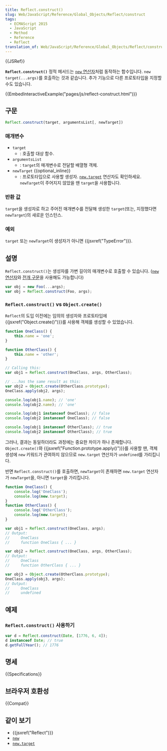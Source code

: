 ```yaml
---
title: Reflect.construct()
slug: Web/JavaScript/Reference/Global_Objects/Reflect/construct
tags:
  - ECMAScript 2015
  - JavaScript
  - Method
  - Reference
  - Reflect
translation_of: Web/JavaScript/Reference/Global_Objects/Reflect/construct
---
```

{{JSRef}}

**`Reflect.construct()`** 정적 메서드는 [`new` 연산자](/ko/docs/Web/JavaScript/Reference/Operators/new)처럼 동작하는 함수입니다. `new target(...args)`를 호출하는 것과 같습니다. 추가 기능으로 다른 프로토타입을 지정할 수도 있습니다.

{{EmbedInteractiveExample("pages/js/reflect-construct.html")}}

## 구문

```js
Reflect.construct(target, argumentsList[, newTarget])
```

### 매개변수

- `target`
  - : 호출할 대상 함수.
- `argumentsList`
  - : `target`의 매개변수로 전달할 배열형 객체.
- `newTarget` {{optional_inline}}
  - : 프로토타입으로 사용할 생성자. [`new.target`](/en-US/docs/Web/JavaScript/Reference/Operators/new.target) 연산자도 확인하세요. `newTarget`이 주어지지 않았을 땐 `target`을 사용합니다.

### 반환 값

`target`을 생성자로 하고 주어진 매개변수를 전달해 생성한 `target`(또는, 지정했다면 `newTarget`)의 새로운 인스턴스.

### 예외

`target` 또는 `newTarget`이 생성자가 아니면 {{jsxref("TypeError")}}.

## 설명

`Reflect.construct()`는 생성자를 가변 길이의 매개변수로 호출할 수 있습니다. ([`new` 연산자](/ko/docs/Web/JavaScript/Reference/Operators/new)와 [전개 구문](/ko/docs/Web/JavaScript/Reference/Operators/Spread_syntax)을 사용해도 가능합니다)

```js
var obj = new Foo(...args);
var obj = Reflect.construct(Foo, args);
```

### `Reflect.construct()` vs `Object.create()`

`Reflect`의 도입 이전에는 임의의 생성자와 프로토타입에 {{jsxref("Object.create()")}}를 사용해 객체를 생성할 수 있었습니다.

```js
function OneClass() {
    this.name = 'one';
}

function OtherClass() {
    this.name = 'other';
}

// Calling this:
var obj1 = Reflect.construct(OneClass, args, OtherClass);

// ...has the same result as this:
var obj2 = Object.create(OtherClass.prototype);
OneClass.apply(obj2, args);

console.log(obj1.name); // 'one'
console.log(obj2.name); // 'one'

console.log(obj1 instanceof OneClass); // false
console.log(obj2 instanceof OneClass); // false

console.log(obj1 instanceof OtherClass); // true
console.log(obj2 instanceof OtherClass); // true
```

그러나, 결과는 동일하더라도 과정에는 중요한 차이가 하나 존재합니다. `Object.create()`와 {{jsxref("Function.prototype.apply()")}}를 사용할 땐, 객체 생성에 `new` 키워드가 관여하지 않으므로 `new.target` 연산자가 `undefined`를 가리킵니다.

반면 `Reflect.construct()`를 호출하면, `newTarget`이 존재하면 `new.target` 연산자가 `newTarget`을, 아니면 `target`을 가리킵니다.

```js
function OneClass() {
    console.log('OneClass');
    console.log(new.target);
}
function OtherClass() {
    console.log('OtherClass');
    console.log(new.target);
}

var obj1 = Reflect.construct(OneClass, args);
// Output:
//     OneClass
//     function OneClass { ... }

var obj2 = Reflect.construct(OneClass, args, OtherClass);
// Output:
//     OneClass
//     function OtherClass { ... }

var obj3 = Object.create(OtherClass.prototype);
OneClass.apply(obj3, args);
// Output:
//     OneClass
//     undefined
```

## 예제

### `Reflect.construct()` 사용하기

```js
var d = Reflect.construct(Date, [1776, 6, 4]);
d instanceof Date; // true
d.getFullYear(); // 1776
```

## 명세

{{Specifications}}

## 브라우저 호환성

{{Compat}}

## 같이 보기

- {{jsxref("Reflect")}}
- [`new`](/ko/docs/Web/JavaScript/Reference/Operators/new)
- [`new.target`](/en-US/docs/Web/JavaScript/Reference/Operators/new.target)

